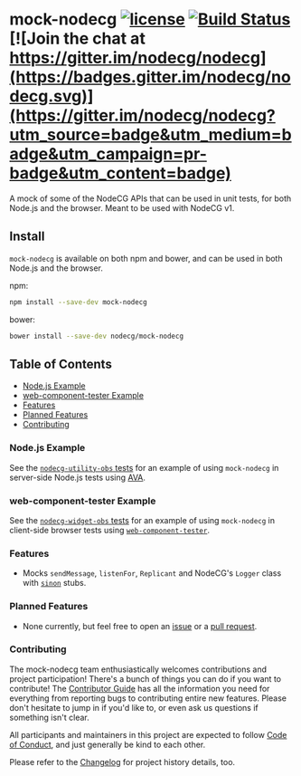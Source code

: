 # mock-nodecg [![license](https://img.shields.io/npm/l/mock-nodecg.svg)](https://npm.im/mock-nodecg) [![Build Status](https://travis-ci.org/nodecg/mock-nodecg.svg?branch=master)](https://travis-ci.org/nodecg/mock-nodecg) [![Join the chat at https://gitter.im/nodecg/nodecg](https://badges.gitter.im/nodecg/nodecg.svg)](https://gitter.im/nodecg/nodecg?utm_source=badge&utm_medium=badge&utm_campaign=pr-badge&utm_content=badge)

A mock of some of the NodeCG APIs that can be used in unit tests, for both Node.js and the browser. Meant to be used with NodeCG v1.

## Install

`mock-nodecg` is available on both npm and bower, and can be used in both Node.js and the browser.

npm:
```bash
npm install --save-dev mock-nodecg
```

bower:
```bash
bower install --save-dev nodecg/mock-nodecg
```

## Table of Contents

* [Node.js Example](#node-example)
* [web-component-tester Example](#wct-example)
* [Features](#features)
* [Planned Features](#planned-features)
* [Contributing](#contributing)

### <a name="node-example"></a> Node.js Example

See the [`nodecg-utility-obs` tests](https://github.com/nodecg/nodecg-obs/tree/master/packages/nodecg-utility-obs/test) for an example of using `mock-nodecg` in server-side Node.js tests using [AVA](https://github.com/avajs/ava).

### <a name="wct-example"></a> web-component-tester Example

See the [`nodecg-widget-obs` tests](https://github.com/nodecg/nodecg-obs/tree/master/packages/nodecg-widget-obs/test) for an example of using `mock-nodecg` in client-side browser tests using [`web-component-tester`](https://github.com/Polymer/web-component-tester).

### Features

* Mocks `sendMessage`, `listenFor`, `Replicant` and NodeCG's `Logger` class with [`sinon`](http://sinonjs.org) stubs.

### Planned Features

* None currently, but feel free to open an [issue](https://github.com/nodecg/mock-nodecg/issues) or a [pull request](https://github.com/nodecg/mock-nodecg/pulls).

### Contributing

The mock-nodecg team enthusiastically welcomes contributions and project participation! There's a bunch of things you can do if you want to contribute! The [Contributor Guide](CONTRIBUTING.md) has all the information you need for everything from reporting bugs to contributing entire new features. Please don't hesitate to jump in if you'd like to, or even ask us questions if something isn't clear.

All participants and maintainers in this project are expected to follow [Code of Conduct](CODE_OF_CONDUCT.md), and just generally be kind to each other.

Please refer to the [Changelog](CHANGELOG.md) for project history details, too.
